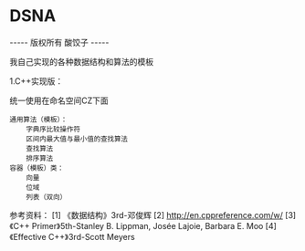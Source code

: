 # DSNA

----- 版权所有 酸饺子 -----

我自己实现的各种数据结构和算法的模板


1.C++实现版：

统一使用在命名空间CZ下面

    通用算法（模板）：
        字典序比较操作符
        区间内最大值与最小值的查找算法
        查找算法
        排序算法
    容器（模板）类：
        向量
        位域
        列表（双向）

参考资料：
[1] 《数据结构》3rd-邓俊辉
[2] http://en.cppreference.com/w/
[3] 《C++ Primer》5th-Stanley B. Lippman, Josée Lajoie, Barbara E. Moo
[4] 《Effective C++》3rd-Scott Meyers
